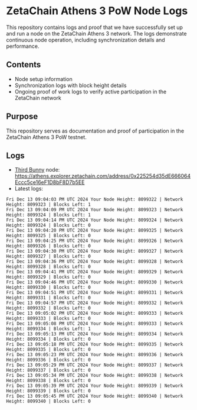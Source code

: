 # ZetaChain Athens 3 PoW Node Logs
This repository contains logs and proof that we have successfully set up and run a node on the ZetaChain Athens 3 network. The logs demonstrate continuous node operation, including synchronization details and performance.

## Contents
- Node setup information
- Synchronization logs with block height details
- Ongoing proof of work logs to verify active participation in the ZetaChain network

## Purpose
This repository serves as documentation and proof of participation in the ZetaChain Athens 3 PoW testnet.

## Logs

- [Third Bunny](https://thirdbunny.xyz/) node: https://athens.explorer.zetachain.com/address/0x225254d35dE666064Eccc5ce16eF1D8bF8D7b5EE
- Latest logs:
```
Fri Dec 13 09:04:03 PM UTC 2024 Your Node Height: 8099322 | Network Height: 8099323 | Blocks Left: 1
Fri Dec 13 09:04:09 PM UTC 2024 Your Node Height: 8099323 | Network Height: 8099324 | Blocks Left: 1
Fri Dec 13 09:04:14 PM UTC 2024 Your Node Height: 8099324 | Network Height: 8099324 | Blocks Left: 0
Fri Dec 13 09:04:20 PM UTC 2024 Your Node Height: 8099325 | Network Height: 8099325 | Blocks Left: 0
Fri Dec 13 09:04:25 PM UTC 2024 Your Node Height: 8099326 | Network Height: 8099326 | Blocks Left: 0
Fri Dec 13 09:04:30 PM UTC 2024 Your Node Height: 8099327 | Network Height: 8099327 | Blocks Left: 0
Fri Dec 13 09:04:36 PM UTC 2024 Your Node Height: 8099328 | Network Height: 8099328 | Blocks Left: 0
Fri Dec 13 09:04:41 PM UTC 2024 Your Node Height: 8099329 | Network Height: 8099329 | Blocks Left: 0
Fri Dec 13 09:04:46 PM UTC 2024 Your Node Height: 8099330 | Network Height: 8099330 | Blocks Left: 0
Fri Dec 13 09:04:51 PM UTC 2024 Your Node Height: 8099331 | Network Height: 8099331 | Blocks Left: 0
Fri Dec 13 09:04:57 PM UTC 2024 Your Node Height: 8099332 | Network Height: 8099332 | Blocks Left: 0
Fri Dec 13 09:05:02 PM UTC 2024 Your Node Height: 8099333 | Network Height: 8099333 | Blocks Left: 0
Fri Dec 13 09:05:08 PM UTC 2024 Your Node Height: 8099333 | Network Height: 8099334 | Blocks Left: 1
Fri Dec 13 09:05:13 PM UTC 2024 Your Node Height: 8099334 | Network Height: 8099334 | Blocks Left: 0
Fri Dec 13 09:05:18 PM UTC 2024 Your Node Height: 8099335 | Network Height: 8099335 | Blocks Left: 0
Fri Dec 13 09:05:23 PM UTC 2024 Your Node Height: 8099336 | Network Height: 8099336 | Blocks Left: 0
Fri Dec 13 09:05:29 PM UTC 2024 Your Node Height: 8099337 | Network Height: 8099337 | Blocks Left: 0
Fri Dec 13 09:05:34 PM UTC 2024 Your Node Height: 8099338 | Network Height: 8099338 | Blocks Left: 0
Fri Dec 13 09:05:39 PM UTC 2024 Your Node Height: 8099339 | Network Height: 8099339 | Blocks Left: 0
Fri Dec 13 09:05:45 PM UTC 2024 Your Node Height: 8099340 | Network Height: 8099340 | Blocks Left: 0
```
